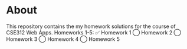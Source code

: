 # About
  This repository contains the my homework solutions for the course of CSE312 Web Apps. 
Homeworks 1-5:
✅ Homework 1
⃝ Homework 2
⃝ Homework 3
⃝ Homework 4
⃝ Homework 5
